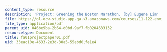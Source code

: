 ```yaml
---
content_type: resource
description: 'Project: Greening the Boston Marathon, [by] Eugene Lim'
file: https://ol-ocw-studio-app-qa.s3.amazonaws.com/courses/11-122-environment-and-society-fall-2002/33eac10e46332e3d30a555ebd01fe1e4_fa01projectpaper01.pdf
file_type: application/pdf
parent_uid: 046be9ba-2b64-d0bd-9af7-fb0204633132
resourcetype: Document
title: fa01projectpaper01.pdf
uid: 33eac10e-4633-2e3d-30a5-55ebd01fe1e4
---
```

